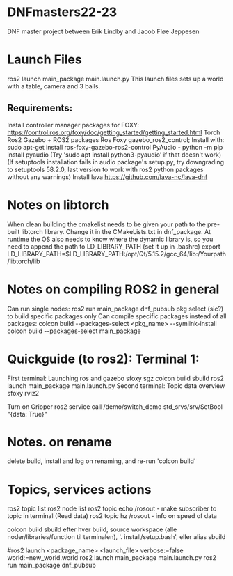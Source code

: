 # DNFmasters22-23
DNF master project between Erik Lindby and Jacob Fløe Jeppesen

# Launch Files
ros2 launch main_package main.launch.py
This launch files sets up a world with a table, camera and 3 balls.

## Requirements:
Install controller manager packages for FOXY: https://control.ros.org/foxy/doc/getting_started/getting_started.html
Torch
Ros2
Gazebo + ROS2 packages
Ros Foxy gazebo_ros2_control; Install with: sudo apt-get install ros-foxy-gazebo-ros2-control
PyAudio - python -m pip install pyaudio
(Try 'sudo apt install python3-pyaudio' if that doesn't work)
(If setuptools installation fails in audio package's setup.py, try downgrading to setuptools 58.2.0, last version to work with ros2 python packages without any warnings)
Install lava https://github.com/lava-nc/lava-dnf

# Notes on libtorch
When clean building the cmakelist needs to be given your path to the pre-built libtorch library. Change it in the CMakeLists.txt in dnf_package.
At runtime the OS also needs to know where the dynamic library is, so you need to append the path to LD_LIBRARY_PATH (set it up in .bashrc)
    export LD_LIBRARY_PATH=$LD_LIBRARY_PATH:/opt/Qt/5.15.2/gcc_64/lib:/Yourpath/libtorch/lib


# Notes on compiling ROS2 in general
Can run single nodes: ros2 run main_package dnf_pubsub
pkg select (sic?) to build specific packages only
Can compile specific packages instead of all packages: colcon build --packages-select <pkg_name> --symlink-install
colcon build --packages-select main_package

# Quickguide (to ros2): Terminal 1:
First terminal: Launching ros and gazebo
	sfoxy
	sgz
	colcon build
	sbuild
	ros2 launch main_package main.launch.py
Second terminal: Topic data overview
	sfoxy
	rviz2

Turn on Gripper
	ros2 service call /demo/switch_demo std_srvs/srv/SetBool "{data: True}"

# Notes. on rename
delete build, install and log on renaming, and re-run 'colcon build'

# Topics, services actions
ros2 topic list
ros2 node list
ros2 topic echo /rosout            - make subscriber to topic in terminal (Read data)
ros2 topic hz /rosout              - info on speed of data


colcon build
sbuild
efter hver build, source workspace (alle noder/libraries/function til terminalen), '. install/setup.bash', eller alias sbuild

#ros2 launch <package_name> <launch_file> verbose:=false world:=new_world.world 
ros2 launch main_package main.launch.py
ros2 run main_package dnf_pubsub
